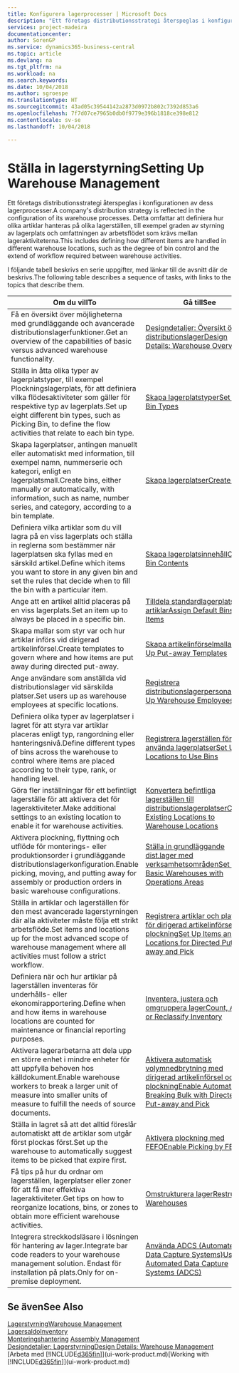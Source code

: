 ```yaml
---
title: Konfigurera lagerprocesser | Microsoft Docs
description: "Ett företags distributionsstrategi återspeglas i konfigurationen av dess lagerprocesser. Detta omfattar att definiera hur olika artiklar hanteras på olika lagerställen, till exempel graden av styrning av lagerplats och omfattningen av arbetsflödet som krävs mellan lageraktiviteterna."
services: project-madeira
documentationcenter: 
author: SorenGP
ms.service: dynamics365-business-central
ms.topic: article
ms.devlang: na
ms.tgt_pltfrm: na
ms.workload: na
ms.search.keywords: 
ms.date: 10/04/2018
ms.author: sgroespe
ms.translationtype: HT
ms.sourcegitcommit: 43ad05c39544142a2873d0972b802c7392d853a6
ms.openlocfilehash: 7f7d07ce7965b0db0f9779e396b1818ce398e812
ms.contentlocale: sv-se
ms.lasthandoff: 10/04/2018

---
```

# <a name="setting-up-warehouse-management"></a><span data-ttu-id="9d2d8-104">Ställa in lagerstyrning</span><span class="sxs-lookup"><span data-stu-id="9d2d8-104">Setting Up Warehouse Management</span></span>
<span data-ttu-id="9d2d8-105">Ett företags distributionsstrategi återspeglas i konfigurationen av dess lagerprocesser.</span><span class="sxs-lookup"><span data-stu-id="9d2d8-105">A company's distribution strategy is reflected in the configuration of its warehouse processes.</span></span> <span data-ttu-id="9d2d8-106">Detta omfattar att definiera hur olika artiklar hanteras på olika lagerställen, till exempel graden av styrning av lagerplats och omfattningen av arbetsflödet som krävs mellan lageraktiviteterna.</span><span class="sxs-lookup"><span data-stu-id="9d2d8-106">This includes defining how different items are handled in different warehouse locations, such as the degree of bin control and the extend of workflow required between warehouse activities.</span></span>  

 <span data-ttu-id="9d2d8-107">I följande tabell beskrivs en serie uppgifter, med länkar till de avsnitt där de beskrivs.</span><span class="sxs-lookup"><span data-stu-id="9d2d8-107">The following table describes a sequence of tasks, with links to the topics that describe them.</span></span>   

|<span data-ttu-id="9d2d8-108">**Om du vill**</span><span class="sxs-lookup"><span data-stu-id="9d2d8-108">**To**</span></span>|<span data-ttu-id="9d2d8-109">**Gå till**</span><span class="sxs-lookup"><span data-stu-id="9d2d8-109">**See**</span></span>|  
|------------|-------------|  
|<span data-ttu-id="9d2d8-110">Få en översikt över möjligheterna med grundläggande och avancerade distributionslagerfunktioner.</span><span class="sxs-lookup"><span data-stu-id="9d2d8-110">Get an overview of the capabilities of basic versus advanced warehouse functionality.</span></span>|[<span data-ttu-id="9d2d8-111">Designdetaljer: Översikt över distributionslager</span><span class="sxs-lookup"><span data-stu-id="9d2d8-111">Design Details: Warehouse Overview</span></span>](design-details-warehouse-overview.md)|  
|<span data-ttu-id="9d2d8-112">Ställa in åtta olika typer av lagerplatstyper, till exempel Plockningslagerplats, för att definiera vilka flödesaktiviteter som gäller för respektive typ av lagerplats.</span><span class="sxs-lookup"><span data-stu-id="9d2d8-112">Set up eight different bin types, such as Picking Bin, to define the flow activities that relate to each bin type.</span></span>|[<span data-ttu-id="9d2d8-113">Skapa lagerplatstyper</span><span class="sxs-lookup"><span data-stu-id="9d2d8-113">Set Up Bin Types</span></span>](warehouse-how-to-set-up-bin-types.md)|  
|<span data-ttu-id="9d2d8-114">Skapa lagerplatser, antingen manuellt eller automatiskt med information, till exempel namn, nummerserie och kategori, enligt en lagerplatsmall.</span><span class="sxs-lookup"><span data-stu-id="9d2d8-114">Create bins, either manually or automatically, with information, such as name, number series, and category, according to a bin template.</span></span>|[<span data-ttu-id="9d2d8-115">Skapa lagerplatser</span><span class="sxs-lookup"><span data-stu-id="9d2d8-115">Create Bins</span></span>](warehouse-how-to-create-individual-bins.md)|  
|<span data-ttu-id="9d2d8-116">Definiera vilka artiklar som du vill lagra på en viss lagerplats och ställa in reglerna som bestämmer när lagerplatsen ska fyllas med en särskild artikel.</span><span class="sxs-lookup"><span data-stu-id="9d2d8-116">Define which items you want to store in any given bin and set the rules that decide when to fill the bin with a particular item.</span></span>|[<span data-ttu-id="9d2d8-117">Skapa lagerplatsinnehåll</span><span class="sxs-lookup"><span data-stu-id="9d2d8-117">Create Bin Contents</span></span>](warehouse-how-to-set-up-bin-contents.md)|  
|<span data-ttu-id="9d2d8-118">Ange att en artikel alltid placeras på en viss lagerplats.</span><span class="sxs-lookup"><span data-stu-id="9d2d8-118">Set an item up to always be placed in a specific bin.</span></span>|[<span data-ttu-id="9d2d8-119">Tilldela standardlagerplatser till artiklar</span><span class="sxs-lookup"><span data-stu-id="9d2d8-119">Assign Default Bins to Items</span></span>](warehouse-how-to-assign-default-bins-to-items.md)|
|<span data-ttu-id="9d2d8-120">Skapa mallar som styr var och hur artiklar införs vid dirigerad artikelinförsel.</span><span class="sxs-lookup"><span data-stu-id="9d2d8-120">Create templates to govern where and how items are put away during directed put-away.</span></span>|[<span data-ttu-id="9d2d8-121">Skapa artikelinförselmallar</span><span class="sxs-lookup"><span data-stu-id="9d2d8-121">Set Up Put-away Templates</span></span>](warehouse-how-to-set-up-put-away-templates.md)|
|<span data-ttu-id="9d2d8-122">Ange användare som anställda vid distributionslager vid särskilda platser.</span><span class="sxs-lookup"><span data-stu-id="9d2d8-122">Set users up as warehouse employees at specific locations.</span></span>|[<span data-ttu-id="9d2d8-123">Registrera distributionslagerpersonal</span><span class="sxs-lookup"><span data-stu-id="9d2d8-123">Set Up Warehouse Employees</span></span>](warehouse-how-to-set-up-warehouse-employees.md)|
|<span data-ttu-id="9d2d8-124">Definiera olika typer av lagerplatser i lagret för att styra var artiklar placeras enligt typ, rangordning eller hanteringsnivå.</span><span class="sxs-lookup"><span data-stu-id="9d2d8-124">Define different types of bins across the warehouse to control where items are placed according to their type, rank, or handling level.</span></span>|[<span data-ttu-id="9d2d8-125">Registrera lagerställen för att använda lagerplatser</span><span class="sxs-lookup"><span data-stu-id="9d2d8-125">Set Up Locations to Use Bins</span></span>](warehouse-how-to-set-up-locations-to-use-bins.md)|
|<span data-ttu-id="9d2d8-126">Göra fler inställningar för ett befintligt lagerställe för att aktivera det för lageraktiviteter.</span><span class="sxs-lookup"><span data-stu-id="9d2d8-126">Make additional settings to an existing location to enable it for warehouse activities.</span></span>|[<span data-ttu-id="9d2d8-127">Konvertera befintliga lagerställen till distributionslagerplatser</span><span class="sxs-lookup"><span data-stu-id="9d2d8-127">Convert Existing Locations to Warehouse Locations</span></span>](warehouse-how-to-convert-existing-locations-to-warehouse-locations.md)|
|<span data-ttu-id="9d2d8-128">Aktivera plockning, flyttning och utflöde för monterings- eller produktionsorder i grundläggande distributionslagerkonfiguration.</span><span class="sxs-lookup"><span data-stu-id="9d2d8-128">Enable picking, moving, and putting away for assembly or production orders in basic warehouse configurations.</span></span>|[<span data-ttu-id="9d2d8-129">Ställa in grundläggande dist.lager med verksamhetsområden</span><span class="sxs-lookup"><span data-stu-id="9d2d8-129">Set Up Basic Warehouses with Operations Areas</span></span>](warehouse-how-to-set-up-basic-warehouses-with-operations-areas.md)|  
|<span data-ttu-id="9d2d8-130">Ställa in artiklar och lagerställen för den mest avancerade lagerstyrningen där alla aktiviteter måste följa ett strikt arbetsflöde.</span><span class="sxs-lookup"><span data-stu-id="9d2d8-130">Set items and locations up for the most advanced scope of warehouse management where all activities must follow a strict workflow.</span></span>|[<span data-ttu-id="9d2d8-131">Registrera artiklar och platser för dirigerad artikelinförsel och plockning</span><span class="sxs-lookup"><span data-stu-id="9d2d8-131">Set Up Items and Locations for Directed Put-away and Pick</span></span>](warehouse-how-to-set-up-items-for-directed-put-away-and-pick.md)|  
|<span data-ttu-id="9d2d8-132">Definiera när och hur artiklar på lagerställen inventeras för underhålls- eller ekonomirapportering.</span><span class="sxs-lookup"><span data-stu-id="9d2d8-132">Define when and how items in warehouse locations are counted for maintenance or financial reporting purposes.</span></span>|[<span data-ttu-id="9d2d8-133">Inventera, justera och omgruppera lager</span><span class="sxs-lookup"><span data-stu-id="9d2d8-133">Count, Adjust, or Reclassify Inventory</span></span>](inventory-how-count-adjust-reclassify.md)|
|<span data-ttu-id="9d2d8-134">Aktivera lagerarbetarna att dela upp en större enhet i mindre enheter för att uppfylla behoven hos källdokument.</span><span class="sxs-lookup"><span data-stu-id="9d2d8-134">Enable warehouse workers to break a larger unit of measure into smaller units of measure to fulfill the needs of source documents.</span></span>|[<span data-ttu-id="9d2d8-135">Aktivera automatisk volymnedbrytning med dirigerad artikelinförsel och plockning</span><span class="sxs-lookup"><span data-stu-id="9d2d8-135">Enable Automatic Breaking Bulk with Directed Put-away and Pick</span></span>](warehouse-enable-automatic-breaking-bulk-with-directed-put-away-and-pick.md)|  
|<span data-ttu-id="9d2d8-136">Ställa in lagret så att det alltid föreslår automatiskt att de artiklar som utgår först plockas först.</span><span class="sxs-lookup"><span data-stu-id="9d2d8-136">Set up the warehouse to automatically suggest items to be picked that expire first.</span></span>|[<span data-ttu-id="9d2d8-137">Aktivera plockning med FEFO</span><span class="sxs-lookup"><span data-stu-id="9d2d8-137">Enable Picking by FEFO</span></span>](warehouse-picking-by-fefo.md)|
|<span data-ttu-id="9d2d8-138">Få tips på hur du ordnar om lagerställen, lagerplatser eller zoner för att få mer effektiva lageraktiviteter.</span><span class="sxs-lookup"><span data-stu-id="9d2d8-138">Get tips on how to reorganize locations, bins, or zones to obtain more efficient warehouse activities.</span></span>|[<span data-ttu-id="9d2d8-139">Omstrukturera lager</span><span class="sxs-lookup"><span data-stu-id="9d2d8-139">Restructure Warehouses</span></span>](warehouse-how-to-restructure-warehouses.md)|
|<span data-ttu-id="9d2d8-140">Integrera streckkodsläsare i lösningen för hantering av lager.</span><span class="sxs-lookup"><span data-stu-id="9d2d8-140">Integrate bar code readers to your warehouse management solution.</span></span> <span data-ttu-id="9d2d8-141">Endast för installation på plats.</span><span class="sxs-lookup"><span data-stu-id="9d2d8-141">Only for on-premise deployment.</span></span>|[<span data-ttu-id="9d2d8-142">Använda ADCS (Automated Data Capture Systems)</span><span class="sxs-lookup"><span data-stu-id="9d2d8-142">Use Automated Data Capture Systems (ADCS)</span></span>](warehouse-use-automated-data-capture-systems-adcs.md)|

## <a name="see-also"></a><span data-ttu-id="9d2d8-143">Se även</span><span class="sxs-lookup"><span data-stu-id="9d2d8-143">See Also</span></span>  
[<span data-ttu-id="9d2d8-144">Lagerstyrning</span><span class="sxs-lookup"><span data-stu-id="9d2d8-144">Warehouse Management</span></span>](warehouse-manage-warehouse.md)  
[<span data-ttu-id="9d2d8-145">Lagersaldo</span><span class="sxs-lookup"><span data-stu-id="9d2d8-145">Inventory</span></span>](inventory-manage-inventory.md)  
<span data-ttu-id="9d2d8-146">[Monteringshantering](assembly-assemble-items.md)  </span><span class="sxs-lookup"><span data-stu-id="9d2d8-146">[Assembly Management](assembly-assemble-items.md)  </span></span>  
[<span data-ttu-id="9d2d8-147">Designdetaljer: Lagerstyrning</span><span class="sxs-lookup"><span data-stu-id="9d2d8-147">Design Details: Warehouse Management</span></span>](design-details-warehouse-management.md)  
<span data-ttu-id="9d2d8-148">[Arbeta med [!INCLUDE[d365fin](includes/d365fin_md.md)]](ui-work-product.md)</span><span class="sxs-lookup"><span data-stu-id="9d2d8-148">[Working with [!INCLUDE[d365fin](includes/d365fin_md.md)]](ui-work-product.md)</span></span>

